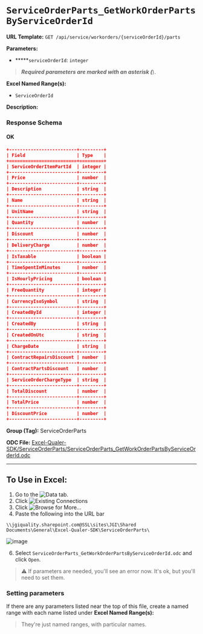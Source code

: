 # `ServiceOrderParts_GetWorkOrderPartsByServiceOrderId`

**URL Template:**
`GET /api/service/workorders/{serviceOrderId}/parts`

**Parameters:**
- *****`serviceOrderId`: `integer`


> *****Required parameters are marked with an asterisk (*****).

**Excel Named Range(s):**
- `ServiceOrderId`


**Description:**


### Response Schema

#### OK
```json
+-------------------------+---------+
| Field                   | Type    |
+=========================+=========+
| ServiceOrderItemPartId  | integer |
+-------------------------+---------+
| Price                   | number  |
+-------------------------+---------+
| Description             | string  |
+-------------------------+---------+
| Name                    | string  |
+-------------------------+---------+
| UnitName                | string  |
+-------------------------+---------+
| Quantity                | number  |
+-------------------------+---------+
| Discount                | number  |
+-------------------------+---------+
| DeliveryCharge          | number  |
+-------------------------+---------+
| IsTaxable               | boolean |
+-------------------------+---------+
| TimeSpentInMinutes      | number  |
+-------------------------+---------+
| IsHourlyPricing         | boolean |
+-------------------------+---------+
| FreeQuantity            | integer |
+-------------------------+---------+
| CurrencyIsoSymbol       | string  |
+-------------------------+---------+
| CreatedById             | integer |
+-------------------------+---------+
| CreatedBy               | string  |
+-------------------------+---------+
| CreatedOnUtc            | string  |
+-------------------------+---------+
| ChargeDate              | string  |
+-------------------------+---------+
| ContractRepairsDiscount | number  |
+-------------------------+---------+
| ContractPartsDiscount   | number  |
+-------------------------+---------+
| ServiceOrderChargeType  | string  |
+-------------------------+---------+
| TotalDiscount           | number  |
+-------------------------+---------+
| TotalPrice              | number  |
+-------------------------+---------+
| DiscountPrice           | number  |
+-------------------------+---------+
```

**Group (Tag):**
ServiceOrderParts

**ODC File:**
[Excel-Qualer-SDK/ServiceOrderParts/ServiceOrderParts_GetWorkOrderPartsByServiceOrderId.odc](https://github.com/Johnson-Gage-Inspection-Inc/qualer-sdk-odc/blob/main/Excel-Qualer-SDK/ServiceOrderParts/ServiceOrderParts_GetWorkOrderPartsByServiceOrderId.odc)

---

To Use in Excel:
---

1. Go to the ![`Data`](https://github.com/user-attachments/assets/da437a70-57b3-4c5b-bb01-4910ece19ed1)
 tab.
3. Click ![Existing Connections](https://github.com/user-attachments/assets/a2f1ed67-b2e0-4c23-ac90-68c870e60289)
4. Click ![`Browse for More...`](https://github.com/user-attachments/assets/8e698494-6865-41e7-b6fa-043aea81809a)
5. Paste the following into the URL bar
```
\\jgiquality.sharepoint.com@SSL\sites\JGI\Shared Documents\General\Excel-Qualer-SDK\ServiceOrderParts\
```

![image](https://github.com/user-attachments/assets/1e1a8d87-0377-446d-aaf5-d78562991db3)

6. Select `ServiceOrderParts_GetWorkOrderPartsByServiceOrderId.odc` and click `Open`.

> ⚠️ If parameters are needed, you'll see an error now. It's ok, but you'll need to set them.

### Setting parameters
If there are any parameters listed near the top of this file, create a named range with each name listed under **Excel Named Range(s):**
> They're just named ranges, with particular names.
